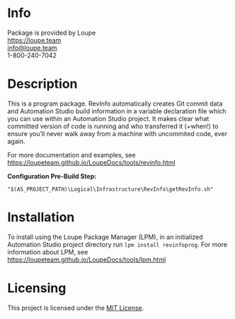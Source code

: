 # Info
Package is provided by Loupe  
https://loupe.team  
info@loupe.team  
1-800-240-7042  

# Description
This is a program package.  RevInfo automatically creates Git commit data and Automation Studio build information in a variable declaration file which you can use within an Automation Studio project. It makes clear what committed version of code is running and who transferred it (+when!) to ensure you’ll never walk away from a machine with uncommited code, ever again.

For more documentation and examples, see https://loupeteam.github.io/LoupeDocs/tools/revinfo.html

**Configuration Pre-Build Step:**
```
"$(AS_PROJECT_PATH)\Logical\Infrastructure\RevInfo\getRevInfo.sh"
```

# Installation
To install using the Loupe Package Manager (LPM), in an initialized Automation Studio project directory run `lpm install revinfoprog`. For more information about LPM, see https://loupeteam.github.io/LoupeDocs/tools/lpm.html

# Licensing

This project is licensed under the [MIT License](LICENSE).
